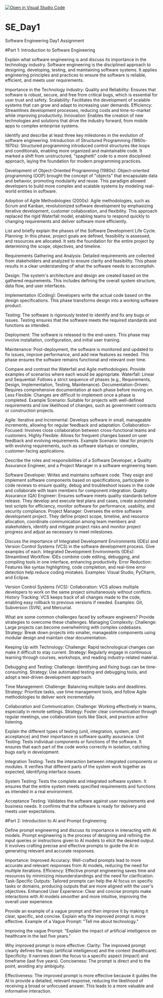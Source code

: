 [![Open in Visual Studio Code](https://classroom.github.com/assets/open-in-vscode-2e0aaae1b6195c2367325f4f02e2d04e9abb55f0b24a779b69b11b9e10269abc.svg)](https://classroom.github.com/online_ide?assignment_repo_id=15533282&assignment_repo_type=AssignmentRepo)
# SE_Day1
Software Engineering Day1 Assignment

#Part 1: Introduction to Software Engineering

Explain what software engineering is and discuss its importance in the technology industry.
Software engineering is the disciplined approach to designing, developing, testing, and maintaining software systems. It applies engineering principles and practices to ensure the software is reliable, efficient, and meets user requirements.

Importance in the Technology Industry:
Quality and Reliability: Ensures that software is robust, secure, and free from critical bugs, which is essential for user trust and safety.
Scalability: Facilitates the development of scalable systems that can grow and adapt to increasing user demands.
Efficiency: Streamlines development processes, reducing costs and time-to-market while improving productivity.
Innovation: Enables the creation of new technologies and solutions that drive the industry forward, from mobile apps to complex enterprise systems.

Identify and describe at least three key milestones in the evolution of software engineering.
Introduction of Structured Programming (1960s-1970s): Structured programming introduced control structures like loops and conditionals, enabling more organized and maintainable code. It marked a shift from unstructured, "spaghetti" code to a more disciplined approach, laying the foundation for modern programming practices.

Development of Object-Oriented Programming (1980s): Object-oriented programming (OOP) brought the concept of "objects" that encapsulate data and behavior, promoting modularity and reuse. This paradigm allowed developers to build more complex and scalable systems by modeling real-world entities in software.

Adoption of Agile Methodologies (2000s): Agile methodologies, such as Scrum and Kanban, revolutionized software development by emphasizing iterative development, customer collaboration, and flexibility. This approach replaced the rigid Waterfall model, enabling teams to respond quickly to changing requirements and deliver software more efficiently.

List and briefly explain the phases of the Software Development Life Cycle.
Planning: In this phase, project goals are defined, feasibility is assessed, and resources are allocated. It sets the foundation for the entire project by determining the scope, objectives, and timeline.

Requirements Gathering and Analysis: Detailed requirements are collected from stakeholders and analyzed to ensure clarity and feasibility. This phase results in a clear understanding of what the software needs to accomplish.

Design: The system's architecture and design are created based on the gathered requirements. This includes defining the overall system structure, data flow, and user interfaces.

Implementation (Coding): Developers write the actual code based on the design specifications. This phase transforms design into a working software product.

Testing: The software is rigorously tested to identify and fix any bugs or issues. Testing ensures that the software meets the required standards and functions as intended.

Deployment: The software is released to the end-users. This phase may involve installation, configuration, and initial user training.

Maintenance: Post-deployment, the software is monitored and updated to fix issues, improve performance, and add new features as needed. This phase ensures the software remains functional and relevant over time.

Compare and contrast the Waterfall and Agile methodologies. Provide examples of scenarios where each would be appropriate.
Waterfall:
Linear and Sequential: Follows a strict sequence of phases (e.g., Requirements, Design, Implementation, Testing, Maintenance).
Documentation-Driven: Requires comprehensive documentation at each phase before moving on.
Less Flexible: Changes are difficult to implement once a phase is completed.
Example Scenario: Suitable for projects with well-defined requirements and low likelihood of changes, such as government contracts or construction projects.

Agile: 
Iterative and Incremental: Develops software in small, manageable increments, allowing for regular feedback and adaptation.
Collaboration-Focused: Involves close collaboration between cross-functional teams and customers.
Highly Flexible: Allows for frequent changes based on user feedback and evolving requirements.
Example Scenario: Ideal for projects with evolving requirements, such as software startups or complex, customer-facing applications.

Describe the roles and responsibilities of a Software Developer, a Quality Assurance Engineer, and a Project Manager in a software engineering team.

Software Developer: Writes and maintains software code. They esign and implement software components based on specifications, participate in code reviews to ensure quality, debug and troubleshoot issues in the code and collaborate with team members for component integration.
Quality Assurance (QA) Engineer: Ensures software meets quality standards before release. They develop and execute test plans and cases, create automated test scripts for efficiency, monitor software for performance, usability, and security compliance.
Project Manager: Oversees the entire software development project. They define project scope, timeline, and resource allocation, coordinate communication among team members and stakeholders, identify and mitigate project risks and monitor project progress and adjust as necessary to meet milestones.

Discuss the importance of Integrated Development Environments (IDEs) and Version Control Systems (VCS) in the software development process. Give examples of each.
Integrated Development Environments (IDEs):
Streamlined Workflow: IDEs combine code editing, debugging, and compiling tools in one interface, enhancing productivity.
Error Reduction: Features like syntax highlighting, code completion, and real-time error detection help reduce coding mistakes.
Examples: Visual Studio, PyCharm, and Eclipse.

Version Control Systems (VCS):
Collaboration: VCS allows multiple developers to work on the same project simultaneously without conflicts.
History Tracking: VCS keeps track of all changes made to the code, enabling easy rollback to previous versions if needed.
Examples: Git, Subversion (SVN), and Mercurial.

What are some common challenges faced by software engineers? Provide strategies to overcome these challenges.
Managing Complexity:
Challenge: Large projects can become overwhelming with complex codebases.
Strategy: Break down projects into smaller, manageable components using modular design and maintain clear documentation.

Keeping Up with Technology:
Challenge: Rapid technological changes can make it difficult to stay current.
Strategy: Regularly engage in continuous learning through courses, workshops, and reading industry-related material.

Debugging and Testing:
Challenge: Identifying and fixing bugs can be time-consuming.
Strategy: Use automated testing and debugging tools, and adopt a test-driven development approach.

Time Management:
Challenge: Balancing multiple tasks and deadlines.
Strategy: Prioritize tasks, use time management tools, and follow Agile methodologies to deliver work incrementally.

Collaboration and Communication:
Challenge: Working effectively in teams, especially in remote settings.
Strategy: Foster clear communication through regular meetings, use collaboration tools like Slack, and practice active listening.

Explain the different types of testing (unit, integration, system, and acceptance) and their importance in software quality assurance.
Unit Testing: Tests individual components or functions of the software. It ensures that each part of the code works correctly in isolation, catching bugs early in development.

Integration Testing: Tests the interaction between integrated components or modules. It verifies that different parts of the system work together as expected, identifying interface issues.

System Testing: Tests the complete and integrated software system. It ensures that the entire system meets specified requirements and functions as intended in a real environment.

Acceptance Testing: Validates the software against user requirements and business needs. It confirms that the software is ready for delivery and meets user expectations.

#Part 2: Introduction to AI and Prompt Engineering

Define prompt engineering and discuss its importance in interacting with AI models.
Prompt engineering is the process of designing and refining the input queries or instructions given to AI models to elicit the desired output. It involves crafting precise and effective prompts to guide the AI in generating relevant and accurate responses.

Importance:
Improved Accuracy: Well-crafted prompts lead to more accurate and relevant responses from AI models, reducing the need for multiple iterations.
Efficiency: Effective prompt engineering saves time and resources by minimizing misunderstandings and the need for clarification.
Task-Specific Outputs: Tailored prompts can help the AI focus on specific tasks or domains, producing outputs that are more aligned with the user's objectives.
Enhanced User Experience: Clear and concise prompts make interactions with AI models smoother and more intuitive, improving the overall user experience.

Provide an example of a vague prompt and then improve it by making it clear, specific, and concise. Explain why the improved prompt is more effective.
Example of a Vague Prompt:
"Tell me about technology."

Improving the vague Prompt:
"Explain the impact of artificial intelligence on healthcare in the last five years."

Why improved prompt is more effective:
Clarity: The improved prompt clearly defines the topic (artificial intelligence) and the context (healthcare).
Specificity: It narrows down the focus to a specific aspect (impact) and timeframe (last five years).
Conciseness: The prompt is direct and to the point, avoiding any ambiguity.

Effectiveness:
The improved prompt is more effective because it guides the AI to provide a detailed, relevant response, reducing the likelihood of receiving a broad or unfocused answer. This leads to a more valuable and informative interaction.
